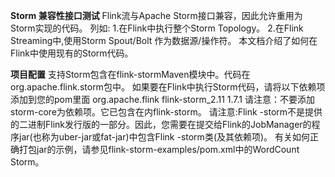 **Storm 兼容性接口测试**
Flink流与Apache Storm接口兼容，因此允许重用为Storm实现的代码。
列如:
 1.在Flink中执行整个Storm Topology。
 2.在Flink Streaming中,使用Storm Spout/Bolt 作为数据源/操作符。
本文档介绍了如何在Flink中使用现有的Storm代码。

**项目配置**
支持Storm包含在flink-stormMaven模块中。代码在org.apache.flink.storm包中。
如果要在Flink中执行Storm代码，请将以下依赖项添加到您的pom里面
<dependency>
	<groupId>org.apache.flink</groupId>
	<artifactId>flink-storm_2.11</artifactId>
	<version>1.7.1</version>
</dependency>
请注意：不要添加storm-core为依赖项。它已包含在内flink-storm。
请注意:Flink -storm不是提供的二进制Flink发行版的一部分。因此，您需要在提交给Flink的JobManager的程序jar(也称为uber-jar或fat-jar)中包含Flink -storm类(及其依赖项)。
有关如何正确打包jar的示例，请参见flink-storm-examples/pom.xml中的WordCount Storm。



